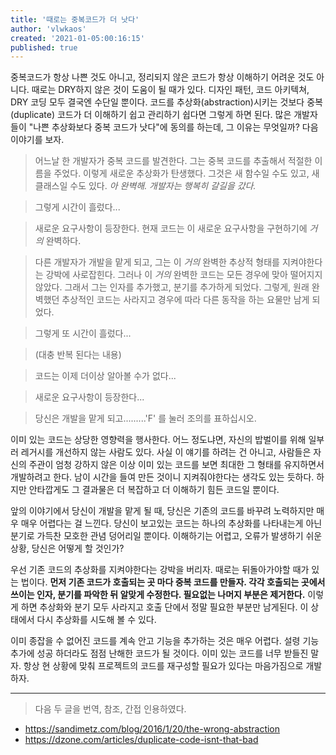 ```yaml
---
title: '때로는 중복코드가 더 낫다'
author: 'vlwkaos'
created: '2021-01-05:00:16:15'
published: true
---
```


중복코드가 항상 나쁜 것도 아니고, 정리되지 않은 코드가 항상 이해하기 어려운 것도 아니다. 때로는 DRY하지 않은 것이 도움이 될 때가 있다. 디자인 패턴, 코드 아키텍쳐, DRY 코딩 모두 결국엔 수단일 뿐이다. 코드를 추상화(abstraction)시키는 것보다 중복(duplicate) 코드가 더 이해하기 쉽고 관리하기 쉽다면 그렇게 하면 된다. 많은 개발자들이 "나쁜 추상화보다 중복 코드가 낫다"에 동의를 하는데, 그 이유는 무엇일까? 다음 이야기를 보자.

> 어느날 한 개발자가 중복 코드를 발견한다. 그는 중복 코드를 추출해서 적절한 이름을 주었다. 이렇게 새로운 추상화가 탄생했다. 그것은 새 함수일 수도 있고, 새 클래스일 수도 있다. *아 완벽해. 개발자는 행복히 갈길을 갔다.*

> 그렇게 시간이 흘렀다...

> 새로운 요구사항이 등장한다. 현재 코드는 이 새로운 요구사항을 구현하기에 *거의* 완벽하다.
 

> 다른 개발자가 개발을 맡게 되고, 그는 이 *거의* 완벽한 추상적 형태를 지켜야한다는 강박에 사로잡힌다. 그러나 이 *거의* 완벽한 코드는 모든 경우에 맞아 떨어지지 않았다. 그래서 그는 인자를 추가했고, 분기를 추가하게 되었다. 그렇게, 원래 완벽했던 추상적인 코드는 사라지고 경우에 따라 다른 동작을 하는 요물만 남게 되었다.

> 그렇게 또 시간이 흘렀다...

> (대충 반복 된다는 내용) 

> 코드는 이제 더이상 알아볼 수가 없다...

> 새로운 요구사항이 등장한다...


> 당신은 개발을 맡게 되고.........'F' 를 눌러 조의를 표하십시오.

이미 있는 코드는 상당한 영향력을 행사한다. 어느 정도냐면, 자신의 밥벌이를 위해 일부러 레거시를 개선하지 않는 사람도 있다. 사실 이 얘기를 하려는 건 아니고, 사람들은 자신의 주관이 엄청 강하지 않은 이상 이미 있는 코드를 보면 최대한 그 형태를 유지하면서 개발하려고 한다. 남이 시간을 들여 만든 것이니 지켜줘야한다는 생각도 있는 듯하다. 하지만 안타깝게도 그 결과물은 더 복잡하고 더 이해하기 힘든 코드일 뿐이다.

앞의 이야기에서 당신이 개발을 맡게 될 때, 당신은 기존의 코드를 바꾸려 노력하지만 매우 매우 어렵다는 걸 느낀다. 당신이 보고있는 코드는 하나의 추상화를 나타내는게 아닌 분기로 가득찬 모호한 관념 덩어리일 뿐이다. 이해하기는 어렵고, 오류가 발생하기 쉬운 상황, 당신은 어떻게 할 것인가?

우선 기존 코드의 추상화를 지켜야한다는 강박을 버리자. 때로는 뒤돌아가야할 때가 있는 법이다. **먼저 기존 코드가 호출되는 곳 마다 중복 코드를 만들자. 각각 호출되는 곳에서 쓰이는 인자, 분기를 파악한 뒤 알맞게 수정한다. 필요없는 나머지 부분은 제거한다.** 이렇게 하면 추상화와 분기 모두 사라지고 호출 단에서 정말 필요한 부분만 남게된다. 이 상태에서 다시 추상화를 시도해 볼 수 있다.

이미 종잡을 수 없어진 코드를 계속 안고 기능을 추가하는 것은 매우 어렵다. 설령 기능 추가에 성공 하더라도 점점 난해한 코드가 될 것이다. 이미 있는 코드를 너무 받들진 말자. 항상 현 상황에 맞춰 프로젝트의 코드를 재구성할 필요가 있다는 마음가짐으로 개발하자.

---

> 다음 두 글을 번역, 참조, 간접 인용하였다.
- https://sandimetz.com/blog/2016/1/20/the-wrong-abstraction
- https://dzone.com/articles/duplicate-code-isnt-that-bad